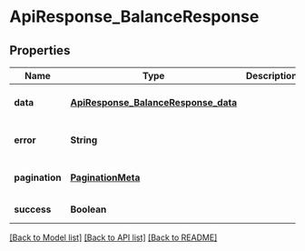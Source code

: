# ApiResponse_BalanceResponse

## Properties

| Name           | Type                                                                        | Description | Notes                        |
| -------------- | --------------------------------------------------------------------------- | ----------- | ---------------------------- |
| **data**       | [**ApiResponse_BalanceResponse_data**](ApiResponse_BalanceResponse_data.md) |             | [optional] [default to null] |
| **error**      | **String**                                                                  |             | [optional] [default to null] |
| **pagination** | [**PaginationMeta**](PaginationMeta.md)                                     |             | [optional] [default to null] |
| **success**    | **Boolean**                                                                 |             | [default to null]            |

[[Back to Model list]](../README.md#documentation-for-models) [[Back to API list]](../README.md#documentation-for-api-endpoints) [[Back to README]](../README.md)
